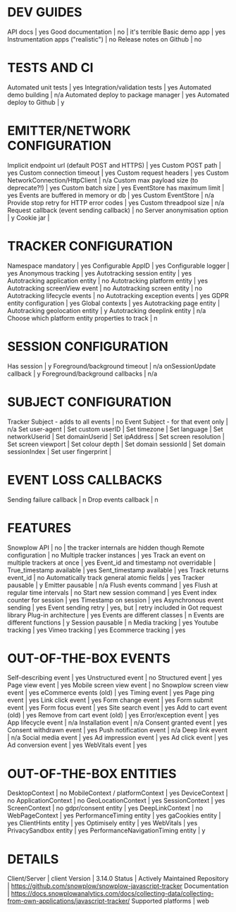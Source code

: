 # DEV GUIDES
API docs | yes 
Good documentation | no | it's terrible
Basic demo app | yes
Instrumentation apps ("realistic") | no
Release notes on Github | no

# TESTS AND CI
Automated unit tests | yes
Integration/validation tests | yes
Automated demo building | n/a
Automated deploy to package manager | yes
Automated deploy to Github | y

# EMITTER/NETWORK CONFIGURATION
Implicit endpoint url (default POST and HTTPS) | yes
Custom POST path | yes
Custom connection timeout | yes
Custom request headers | yes
Custom NetworkConnection/HttpClient | n/a
Custom max payload size (to deprecate?!) | yes
Custom batch size | yes
EventStore has maximum limit | yes
Events are buffered in memory or db | yes
Custom EventStore | n/a
Provide stop retry for HTTP error codes | yes
Custom threadpool size | n/a
Request callback (event sending callback) | no
Server anonymisation option | y
Cookie jar | 

# TRACKER CONFIGURATION
Namespace mandatory | yes
Configurable AppID | yes
Configurable logger | yes
Anonymous tracking | yes
Autotracking session entity | yes
Autotracking application entity | no
Autotracking platform entity | yes
Autotracking screenView event | no
Autotracking screen entity | no
Autotracking lifecycle events | no
Autotracking exception events | yes
GDPR entity configuration | yes
Global contexts | yes
Autotracking page entity | 
Autotracking geolocation entity | y
Autotracking deeplink entity | n/a
Choose which platform entity properties to track | n


# SESSION CONFIGURATION
Has session | y
Foreground/background timeout | n/a
onSessionUpdate callback | y
Foreground/background callbacks | n/a

# SUBJECT CONFIGURATION
Tracker Subject - adds to all events | no
Event Subject - for that event only | n/a
Set user-agent | 
Set custom userID | 
Set timezone | 
Set language | 
Set networkUserid | 
Set domainUserid | 
Set ipAddress | 
Set screen resolution | 
Set screen viewport | 
Set colour depth | 
Set domain sessionId | 
Set domain sessionIndex | 
Set user fingerprint | 

# EVENT LOSS CALLBACKS
Sending failure callback | n
Drop events callback | n


# FEATURES
Snowplow API | no | the tracker internals are hidden though
Remote configuration | no
Multiple tracker instances | yes
Track an event on multiple trackers at once | yes
Event_id and timestamp not overridable | 
True_timestamp available | yes
Sent_timestamp available | yes
Track returns event_id | no
Automatically track general atomic fields | yes
Tracker pausable | y
Emitter pausable | n/a
Flush events command | yes
Flush at regular time intervals | no
Start new session command | yes
Event index counter for session | yes
Timestamp on session | yes
Asynchronous event sending | yes
Event sending retry | yes, but | retry included in Got request library
Plug-in architecture | yes
Events are different classes | n
Events are different functions | y
Session pausable | n
Media tracking | yes
Youtube tracking | yes
Vimeo tracking | yes
Ecommerce tracking | yes

# OUT-OF-THE-BOX EVENTS
Self-describing event | yes
Unstructured event | no
Structured event | yes
Page view event | yes
Mobile screen view event | no
Snowplow screen view event | yes
eCommerce events (old) | yes
Timing event | yes
Page ping event | yes
Link click event | yes
Form change event | yes
Form submit event | yes
Form focus event | yes
Site search event | yes
Add to cart event (old) | yes
Remove from cart event (old) | yes
Error/exception event | yes
App lifecycle event | n/a
Installation event | n/a
Consent granted event | yes
Consent withdrawn event | yes
Push notification event | n/a
Deep link event | n/a
Social media event | yes
Ad impression event | yes
Ad click event | yes
Ad conversion event | yes
WebVitals event | yes

# OUT-OF-THE-BOX ENTITIES
DesktopContext | no
MobileContext / platformContext | yes
DeviceContext | no
ApplicationContext | no
GeoLocationContext | yes
SessionContext | yes
ScreenContext | no
gdpr/consent entity | yes
DeepLinkContext | no
WebPageContext | yes
PerformanceTiming entity | yes
gaCookies entity | yes
ClientHints entity | yes
Optimisely entity | yes
WebVitals | yes
PrivacySandbox entity | yes
PerformanceNavigationTiming entity | y

# DETAILS
Client/Server | client
Version | 3.14.0
Status | Actively Maintained
Repository | https://github.com/snowplow/snowplow-javascript-tracker
Documentation | https://docs.snowplowanalytics.com/docs/collecting-data/collecting-from-own-applications/javascript-tracker/
Supported platforms | web
